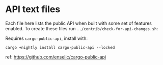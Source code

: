 # API text files

Each file here lists the public API when built with some set of features
enabled. To create these files run `../contrib/check-for-api-changes.sh`:

Requires `cargo-public-api`, install with:

```
cargo +nightly install cargo-public-api --locked
```

ref: https://github.com/enselic/cargo-public-api
